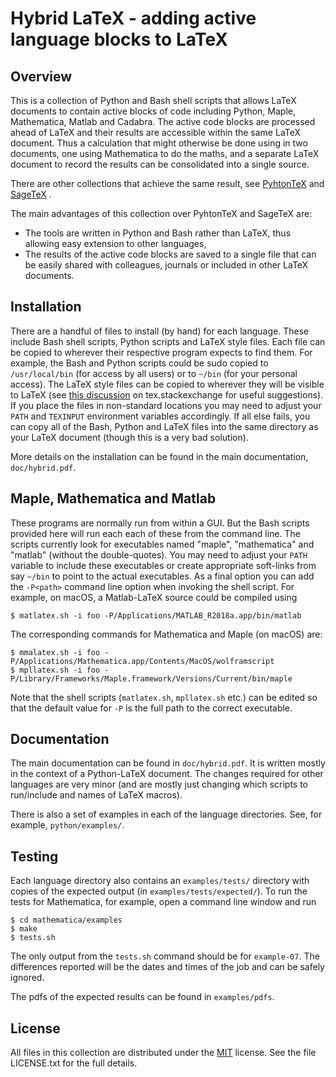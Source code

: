 # Hybrid LaTeX - adding active language blocks to LaTeX

## Overview

This is a collection of Python and Bash shell scripts that allows LaTeX documents to contain active blocks of code including Python, Maple, Mathematica, Matlab and Cadabra. The active code blocks are processed ahead of LaTeX and their results are accessible within the same LaTeX document. Thus a calculation that might otherwise be done using in two documents, one using Mathematica to do the maths, and a separate LaTeX document to record the results can be consolidated into a single source.

There are other collections that achieve the same result, see [PyhtonTeX][1] and [SageTeX][2] .

The main advantages of this collection over PyhtonTeX and SageTeX are:

  * The tools are written in Python and Bash rather than LaTeX, thus allowing easy extension to other languages,
  * The results of the active code blocks are saved to a single file that can be easily shared with colleagues, journals or included in other LaTeX documents.

## Installation

There are a handful of files to install (by hand) for each language. These include Bash shell scripts, Python scripts and LaTeX style files. Each file can be copied to wherever their respective program expects to find them. For example, the Bash and Python scripts could be sudo copied to `/usr/local/bin` (for access by all users) or to `~/bin` (for your personal access). The LaTeX style files can be copied to wherever they will be visible to LaTeX (see [this discussion][3] on tex.stackexchange for useful suggestions). If you place the files in non-standard locations you may need to adjust your `PATH` and `TEXINPUT` environment variables accordingly. If all else fails, you can copy all of the Bash, Python and LaTeX files into the same directory as your LaTeX document (though this is a very bad solution).

More details on the installation can be found in the main documentation, `doc/hybrid.pdf`.

## Maple, Mathematica and Matlab

These programs are normally run from within a GUI. But the Bash scripts provided here will run each each of these from the command line. The scripts currently look for executables named "maple", "mathematica" and "matlab" (without the double-quotes). You may need to adjust your `PATH` variable to include these executables or create appropriate soft-links from say `~/bin` to point to the actual executables. As a final option you can add the `-P<path>` command line option when invoking the shell script. For example, on macOS, a Matlab-LaTeX source could be compiled using

    $ matlatex.sh -i foo -P/Applications/MATLAB_R2018a.app/bin/matlab

The corresponding commands for Mathematica and Maple (on macOS) are:

    $ mmalatex.sh -i foo -P/Applications/Mathematica.app/Contents/MacOS/wolframscript
    $ mpllatex.sh -i foo -P/Library/Frameworks/Maple.framework/Versions/Current/bin/maple

Note that the shell scripts (`matlatex.sh`, `mpllatex.sh` etc.) can be edited so that the default value for `-P` is the full path to the correct executable.

## Documentation

The main documentation can be found in `doc/hybrid.pdf`. It is written mostly in the context of a Python-LaTeX document. The changes required for other languages are very minor (and are mostly just changing which scripts to run/include and names of LaTeX macros).

There is also a set of examples in each of the language directories. See, for example, `python/examples/`.

## Testing

Each language directory also contains an `examples/tests/` directory with copies of the expected output (in `examples/tests/expected/`). To run the tests for Mathematica, for example, open a command line window and run

    $ cd mathematica/examples
    $ make
    $ tests.sh

The only output from the `tests.sh` command should be for `example-07`. The differences reported will be the dates and times of the job and can be safely ignored.

The pdfs of the expected results can be found in `examples/pdfs`.

## License

All files in this collection are distributed under the [MIT][4] license. See the file LICENSE.txt for the full details.

  [1]: https://github.com/gpoore/pythontex
  [2]: https://github.com/sagemath/sagetex
  [3]: https://tex.stackexchange.com/questions/1137/where-do-i-place-my-own-sty-or-cls-files-to-make-them-available-to-all-my-te
  [4]: https://opensource.org/licenses/MIT
